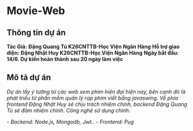 ﻿# Movie-Web

## Thông tin dự án

**Tác Giả: Đặng Quang Tú K26CNTTB-Học Viện Ngân Hàng**
**Hỗ trợ giao diện: Đặng Nhật Huy K26CNTTB-Học Viện Ngân Hàng**
**Ngày bắt đầu: 14/6. Dự kiến hoàn thành sau 20 ngày làm việc**

## Mô tả dự án
_Dự án lấy ý tưởng từ các web xem phim hiện đại hiện nay, bên cạnh đó là phát triểu từ phần mềm quản lý rạp phim viết bằng javaswing_.
_Về phía frontend Đặng Nhật Huy sẽ chịu trách nhiệm chính, backend Đặng Quang Tú sẽ đảm nhiệm chính_.
_Công nghệ sử dụng chính:_

_- Backend: Node.js, Mongodb, Jwt.._
_- Frontend: Pug_
